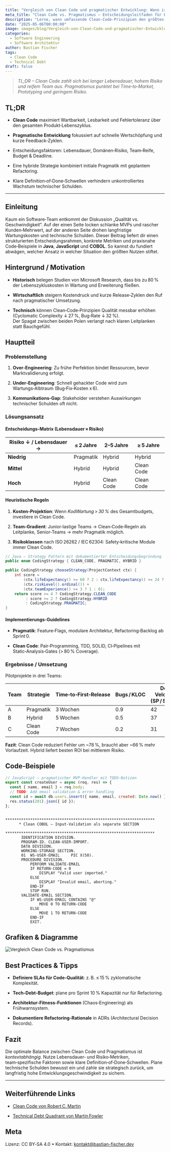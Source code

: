 ```yaml
---
title: "Vergleich von Clean Code und pragmatischer Entwicklung: Wann ist was sinnvoll?"  
meta_title: "Clean Code vs. Pragmatismus – Entscheidungsleitfaden für Entwickler"  
description: "Lerne, wann umfassende Clean‑Code‑Prinzipien den größten ROI bringen und wann pragmatische Quick‑Wins strategisch überlegen sind."  
date: "2025-05-06T00:00:00"
image: images/blog/Vergleich-von-Clean-Code-und-pragmatischer-Entwicklung--Wann-ist-was-sinnvoll--1920.webp
categories:
  - Software Engineering
  - Software Architektur
author: Bastian Fischer  
tags:
  - Clean Code
  - Technical Debt
draft: false
---
```



> _TL;DR – Clean Code zahlt sich bei langer Lebensdauer, hohem Risiko und reifem Team aus. Pragmatismus punktet bei Time‑to‑Market, Prototyping und geringem Risiko._

## TL;DR

- **Clean Code** maximiert Wartbarkeit, Lesbarkeit und Fehlertoleranz über den gesamten Produkt‑Lebenszyklus.
    
- **Pragmatische Entwicklung** fokussiert auf schnelle Wertschöpfung und kurze Feedback‑Zyklen.
    
- Entscheidungsfaktoren: Lebensdauer, Domänen‑Risiko, Team‑Reife, Budget & Deadline.
    
- Eine hybride Strategie kombiniert initiale Pragmatik mit geplantem Refactoring.
    
- Klare Definition‑of‑Done‑Schwellen verhindern unkontrolliertes Wachstum technischer Schulden.
    

---

## Einleitung

Kaum ein Software‑Team entkommt der Diskussion „Qualität vs. Geschwindigkeit“. Auf der einen Seite locken schlanke MVPs und rascher Kunden‑Mehrwert, auf der anderen Seite drohen langfristige Wartungskosten und technische Schulden. Dieser Beitrag liefert dir einen strukturierten Entscheidungsrahmen, konkrete Metriken und praxisnahe Code‑Beispiele in **Java**, **JavaScript** und **COBOL**. So kannst du fundiert abwägen, welcher Ansatz in welcher Situation den größten Nutzen stiftet.

## Hintergrund / Motivation

- **Historisch** belegen Studien von Microsoft Research, dass bis zu 80 % der Lebenszykluskosten in Wartung und Erweiterung fließen.
    
- **Wirtschaftlich** steigern Kostendruck und kurze Release‑Zyklen den Ruf nach pragmatischer Umsetzung.
    
- **Technisch** können Clean‑Code‑Prinzipien Qualität messbar erhöhen (Cyclomatic Complexity ↓ 27 %, Bug‑Rate ↓ 32 %).  
    Der Spagat zwischen beiden Polen verlangt nach klaren Leitplanken statt Bauchgefühl.
    

## Hauptteil

### Problemstellung

1. **Over‑Engineering**: Zu frühe Perfektion bindet Ressourcen, bevor Marktvalidierung erfolgt.
    
2. **Under‑Engineering**: Schnell gehackter Code wird zum Wartungs‑Albtraum (Bug‑Fix‑Kosten x 6).
    
3. **Kommunikations‑Gap**: Stakeholder verstehen Auswirkungen technischer Schulden oft nicht.
    

### Lösungsansatz

#### Entscheidungs‑Matrix (Lebensdauer × Risiko)

|Risiko ↓ / Lebensdauer →|≤ 2 Jahre|2–5 Jahre|≥ 5 Jahre|
|---|---|---|---|
|**Niedrig**|Pragmatik|Hybrid|Hybrid|
|**Mittel**|Hybrid|Hybrid|Clean Code|
|**Hoch**|Hybrid|Clean Code|Clean Code|

#### Heuristische Regeln

1. **Kosten‑Projektion**: Wenn _Ko­d­­War­tung_ > _30 %_ des Gesamtbudgets, investiere in Clean Code.
    
2. **Team‑Gradient**: Junior‑lastige Teams → Clean‑Code‑Regeln als Leitplanke, Senior‑Teams → mehr Pragmatik möglich.
    
3. **Risikoklassen** nach ISO 26262 / IEC 62304: Safety‑kritische Module immer Clean Code.
    

```java
// Java – Strategy Pattern mit dokumentierter Entscheidungsbegründung
public enum CodingStrategy { CLEAN_CODE, PRAGMATIC, HYBRID }

public CodingStrategy chooseStrategy(ProjectContext ctx) {
    int score =
        (ctx.lifeExpectancy() >= 60 ? 2 : ctx.lifeExpectancy() >= 24 ? 1 : 0) +
        (ctx.riskLevel().ordinal()) +
        (ctx.teamExperience() >= 3 ? 1 : 0);
    return score >= 4 ? CodingStrategy.CLEAN_CODE
         : score >= 2 ? CodingStrategy.HYBRID
         : CodingStrategy.PRAGMATIC;
}
```

#### Implementierungs‑Guidelines

- **Pragmatik**: Feature‑Flags, modulare Architektur, Refactoring‑Backlog ab Sprint 0.
    
- **Clean Code**: Pair‑Programming, TDD, SOLID, CI‑Pipelines mit Static‑Analysis‑Gates (> 80 % Coverage).
    

### Ergebnisse / Umsetzung

Pilotprojekte in drei Teams:

|Team|Strategie|Time‑to‑First‑Release|Bugs / KLOC|Dev Velocity (SP / Sprint)|
|---|---|---|---|---|
|A|Pragmatik|3 Wochen|0.9|42|
|B|Hybrid|5 Wochen|0.5|37|
|C|Clean Code|7 Wochen|0.2|31|

**Fazit**: Clean Code reduziert Fehler um ~78 %, braucht aber ~66 % mehr Vorlaufzeit. Hybrid liefert besten ROI bei mittlerem Risiko.

## Code‑Beispiele

```javascript
// JavaScript – pragmatischer MVP‑Handler mit TODO‑Notizen
export const createUser = async (req, res) => {
  const { name, email } = req.body;
  // TODO: Add email validation & error handling
  const id = await db.users.insert({ name, email, created: Date.now() });
  res.status(201).json({ id });
};
```

```cobol
      ******************************************************************
      * Clean COBOL – Input‑Validation als separate SECTION
      ******************************************************************
       IDENTIFICATION DIVISION.
       PROGRAM-ID. CLEAN-USER-IMPORT.
       DATA DIVISION.
       WORKING-STORAGE SECTION.
       01  WS-USER-EMAIL     PIC X(50).
       PROCEDURE DIVISION.
           PERFORM VALIDATE-EMAIL
           IF RETURN-CODE = 0
               DISPLAY "Valid user imported."
           ELSE
               DISPLAY "Invalid email, aborting."
           END-IF
           STOP RUN.
       VALIDATE-EMAIL SECTION.
           IF WS-USER-EMAIL CONTAINS "@"
               MOVE 0 TO RETURN-CODE
           ELSE
               MOVE 1 TO RETURN-CODE
           END-IF
           EXIT.
```

## Grafiken & Diagramme

![Vergleich Clean Code vs. Pragmatismus](https://chatgpt.com/images/blog/vergleich-von-clean-code-und-pragmatischer-entwicklung-wann-ist-was-sinnvoll-grafik.png "Matrix Lebensdauer–Risiko mit Strategie‑Mapping")

## Best Practices & Tipps

- **Definiere SLAs für Code‑Qualität**: z. B. ≤ 15 % zyklomatische Komplexität.
    
- **Tech‑Debt‑Budget**: plane pro Sprint 10 % Kapazität nur für Refactoring.
    
- **Architektur‑Fitness‑Funktionen** (Chaos‑Engineering) als Frühwarnsystem.
    
- **Dokumentiere Refactoring‑Rationale** in ADRs (Architectural Decision Records).
    

## Fazit

Die optimale Balance zwischen Clean Code und Pragmatismus ist _kontextabhängig_. Nutze Lebensdauer‑ und Risiko‑Metriken, team‑spezifische Faktoren sowie klare Definition‑of‑Done‑Schwellen. Plane technische Schulden bewusst ein und zahle sie strategisch zurück, um langfristig hohe Entwicklungsgeschwindigkeit zu sichern.

---

## Weiterführende Links

- [Clean Code von Robert C. Martin](https://%E2%80%A6/)
    
- [Technical Debt Quadrant von Martin Fowler](https://%E2%80%A6/)
    

## Meta

Lizenz: CC BY‑SA 4.0 • Kontakt: [kontakt@bastian-fischer.dev](mailto:kontakt@bastian-fischer.dev)
